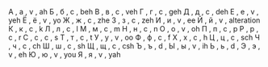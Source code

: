 
А , а , v , ah
Б , б , c , beh
В , в , c , veh
Г , г , c , geh
Д , д , c , deh
Е , е , v , yeh
Ё , ё , v , yo
Ж , ж , c , zhe
З , з , c , zeh
И , и , v , ee
Й , й , v , alteration
К , к , c , k
Л , л , c , l
М , м , c , m
Н , н , c , n
О , о , v , oh
П , п , c , p
Р , р , c , r
С , с , c , s
Т , т , c , t
У , у , v , oo
Ф , ф , c , f
Х , х , c , h
Ц , ц , c , sch
Ч , ч , c , ch
Ш , ш , c , sh
Щ , щ , c , csh
Ъ , ъ , d , 
Ы , ы , v , ih
Ь , ь , d , 
Э , э , v , eh
Ю , ю , v , you
Я , я , v , yah

